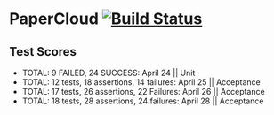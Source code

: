 # PaperCloud [![Build Status](https://travis-ci.org/C-Lyrics/PaperCloud.svg?branch=master)](https://travis-ci.org/C-Lyrics/PaperCloud)

## Test Scores

* TOTAL: 9 FAILED, 24 SUCCESS: April 24 || Unit
* TOTAL: 12 tests, 18 assertions, 14 failures: April 25 || Acceptance
* TOTAL: 17 tests, 26 assertions, 22 Failures: April 26 || Acceptance
* TOTAL: 18 tests, 28 assertions, 24 failures: April 28 || Acceptance
